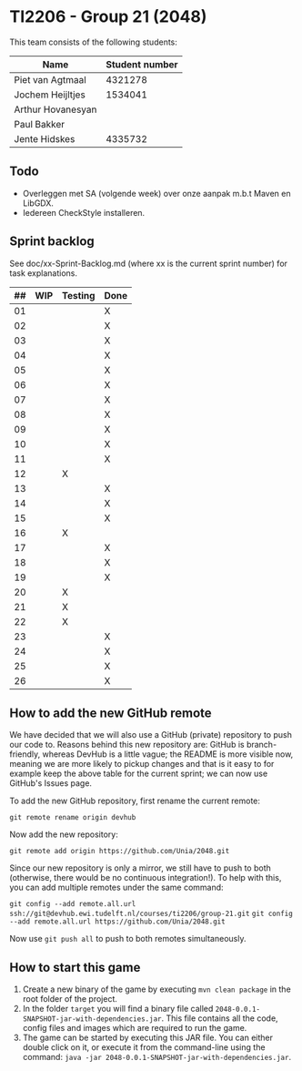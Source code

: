 # TI2206 - Group 21 (2048)

This team consists of the following students:

| Name                 | Student number |
|----------------------|----------------|
| Piet van Agtmaal     | 4321278        |
| Jochem Heijltjes     | 1534041        |
| Arthur Hovanesyan    |
| Paul Bakker          |
| Jente Hidskes        | 4335732        |

## Todo

* Overleggen met SA (volgende week) over onze aanpak m.b.t Maven en LibGDX.
* Iedereen CheckStyle installeren.

## Sprint backlog

See doc/xx-Sprint-Backlog.md (where xx is the current sprint number) for task explanations.

| ## |  WIP  | Testing | Done |
|----|-----  |---------|------|
| 01 |       |         |   X  |
| 02 |       |         |   X  |
| 03 |       |         |   X  |
| 04 |       |         |   X  |
| 05 |       |         |   X  |
| 06 |       |         |   X  |
| 07 |       |         |   X  |
| 08 |       |         |   X  |
| 09 |       |         |   X  |
| 10 |       |         |   X  |
| 11 |       |         |   X  |
| 12 |       |    X    |      |
| 13 |       |         |   X  |
| 14 |       |         |   X  |
| 15 |       |         |   X  |
| 16 |       |    X    |      |
| 17 |       |         |   X  |
| 18 |       |         |   X  |
| 19 |       |         |   X  |
| 20 |       |    X    |      |
| 21 |       |    X    |      |
| 22 |       |    X    |      |
| 23 |       |         |   X  |
| 24 |       |         |   X  |
| 25 |       |         |   X  |
| 26 |       |         |   X  |

## How to add the new GitHub remote

We have decided that we will also use a GitHub (private) repository to push our
code to. Reasons behind this new repository are: GitHub is branch-friendly,
whereas DevHub is a little vague; the README is more visible now, meaning we are
more likely to pickup changes and that is it easy to for example keep the above
table for the current sprint; we can now use GitHub's Issues page.

To add the new GitHub repository, first rename the current remote:

`git remote rename origin devhub`

Now add the new repository:

`git remote add origin https://github.com/Unia/2048.git`

Since our new repository is only a mirror, we still have to push to both
(otherwise, there would be no continuous integration!). To help with this,
you can add multiple remotes under the same command:

`git config --add remote.all.url ssh://git@devhub.ewi.tudelft.nl/courses/ti2206/group-21.git`
`git config --add remote.all.url https://github.com/Unia/2048.git`

Now use `git push all` to push to both remotes simultaneously.

## How to start this game

1. Create a new binary of the game by executing `mvn clean package` in the root folder of the project.
2. In the folder `target` you will find a binary file called `2048-0.0.1-SNAPSHOT-jar-with-dependencies.jar`. This file contains all the code, config files and images which are required to run the game.
3. The game can be started by executing this JAR file. You can either double click on it, or execute it from the command-line using the command: `java -jar 2048-0.0.1-SNAPSHOT-jar-with-dependencies.jar`.
